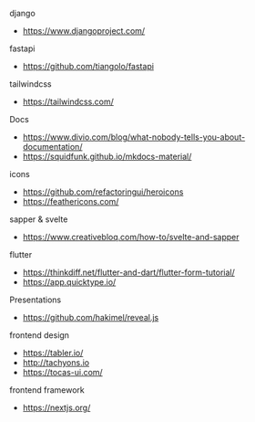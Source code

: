 django

- https://www.djangoproject.com/

fastapi

- https://github.com/tiangolo/fastapi

tailwindcss

- https://tailwindcss.com/

Docs

- https://www.divio.com/blog/what-nobody-tells-you-about-documentation/
- https://squidfunk.github.io/mkdocs-material/

icons

- https://github.com/refactoringui/heroicons
- https://feathericons.com/

sapper & svelte

- https://www.creativebloq.com/how-to/svelte-and-sapper

flutter

- https://thinkdiff.net/flutter-and-dart/flutter-form-tutorial/
- https://app.quicktype.io/

Presentations

- https://github.com/hakimel/reveal.js

frontend design

- https://tabler.io/
- http://tachyons.io
- https://tocas-ui.com/

frontend framework

- https://nextjs.org/
